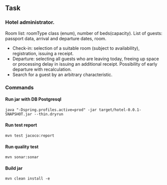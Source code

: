 ## Task

### Hotel administrator.
Room list: roomType class (enum), number of beds(capacity).
List of guests: passport data, arrival and departure dates, room.
- Check-in: selection of a suitable room (subject to availability), registration, issuing a receipt.
- Departure: selecting all guests who are leaving today,
  freeing up space or processing delay in issuing an additional receipt.
  Possibility of early departure with recalculation.
- Search for a guest by an arbitrary characteristic.


### Commands

#### Run jar with DB Postgresql 
`java "-Dspring.profiles.active=prod" -jar target/hotel-0.0.1-SNAPSHOT.jar --thin.dryrun`

#### Run test report 
`mvn test jacoco:report`

#### Run quality test
`mvn sonar:sonar`

#### Build jar
`mvn clean install -e`
